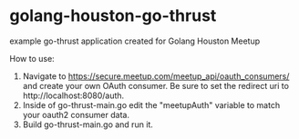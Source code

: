 # golang-houston-go-thrust
example go-thrust application created for Golang Houston Meetup

How to use:

1. Navigate to https://secure.meetup.com/meetup_api/oauth_consumers/ and create your own OAuth consumer. Be sure to set the redirect uri to http://localhost:8080/auth.
2. Inside of go-thrust-main.go edit the "meetupAuth" variable to match your oauth2 consumer data.
3. Build go-thrust-main.go and run it.
